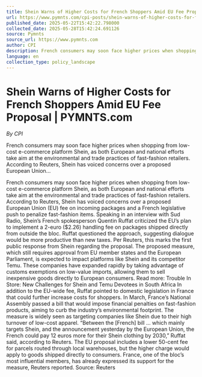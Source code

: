 ```yaml
---
title: Shein Warns of Higher Costs for French Shoppers Amid EU Fee Proposal | PYMNTS.com
url: https://www.pymnts.com/cpi-posts/shein-warns-of-higher-costs-for-french-shoppers-amid-eu-fee-proposal/
published_date: 2025-05-22T15:42:22.798000
collected_date: 2025-05-28T15:42:24.691126
source: Pymnts
source_url: https://www.pymnts.com
author: CPI
description: French consumers may soon face higher prices when shopping from low-cost e-commerce platform Shein, as both European and national efforts take aim at the environmental and trade practices of fast-fashion retailers. According to Reuters, Shein has voiced concerns over a proposed European Union...
language: en
collection_type: policy_landscape
---
```


# Shein Warns of Higher Costs for French Shoppers Amid EU Fee Proposal | PYMNTS.com

*By CPI*

French consumers may soon face higher prices when shopping from low-cost e-commerce platform Shein, as both European and national efforts take aim at the environmental and trade practices of fast-fashion retailers. According to Reuters, Shein has voiced concerns over a proposed European Union...

French consumers may soon face higher prices when shopping from low-cost e-commerce platform Shein, as both European and national efforts take aim at the environmental and trade practices of fast-fashion retailers. According to Reuters, Shein has voiced concerns over a proposed European Union (EU) fee on incoming packages and a French legislative push to penalize fast-fashion items. 
 Speaking in an interview with Sud Radio, Shein’s French spokesperson Quentin Ruffat criticized the EU’s plan to implement a 2-euro ($2.26) handling fee on packages shipped directly from outside the bloc. Ruffat questioned the approach, suggesting dialogue would be more productive than new taxes. Per Reuters, this marks the first public response from Shein regarding the proposal. 
 The proposed measure, which still requires approval from EU member states and the European Parliament, is expected to impact platforms like Shein and its competitor Temu. These companies have expanded rapidly by taking advantage of customs exemptions on low-value imports, allowing them to sell inexpensive goods directly to European consumers. 
 Read more: Trouble In Store: New Challenges for Shein and Temu Devotees in South Africa 
 In addition to the EU-wide fee, Ruffat pointed to domestic legislation in France that could further increase costs for shoppers. In March, France’s National Assembly passed a bill that would impose financial penalties on fast-fashion products, aiming to curb the industry’s environmental footprint. The measure is widely seen as targeting companies like Shein due to their high turnover of low-cost apparel. 
 “Between the [French] bill … which mainly targets Shein, and the announcement yesterday by the European Union, the French could pay 12 euros more for their Shein clothing by 2030,” Ruffat said, according to Reuters. 
 The EU proposal includes a lower 50-cent fee for parcels routed through local warehouses, but the higher charge would apply to goods shipped directly to consumers. France, one of the bloc’s most influential members, has already expressed its support for the measure, Reuters reported. 
 Source: Reuters